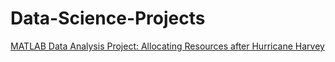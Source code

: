 # Data-Science-Projects
<a href="https://github.com/tonyhliao/Data-Science-Projects/blob/main/Allocating%20Resources%20after%20Hurricane%20Harvey.pdf">MATLAB Data Analysis Project: Allocating Resources after Hurricane Harvey</a>
